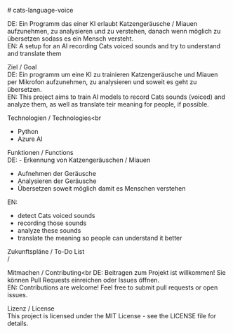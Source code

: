 <bold># cats-language-voice</bol><p>

DE: Ein Programm das einer KI erlaubt Katzengeräusche / Miauen aufzunehmen, zu analysieren und zu verstehen, danach wenn möglich zu übersetzen sodass es ein Mensch versteht.<br>
EN: A setup for an AI recording Cats voiced sounds and try to understand and translate them<p>


<bold>Ziel / Goal</bold><br>
DE: Ein programm um eine KI zu trainieren Katzengeräusche und Miauen per Mikrofon aufzunehmen, zu analysieren und soweit es geht zu übersetzen.<br>
EN: This project aims to train AI models to record Cats sounds (voiced) and analyze them, as well as translate teir meaning for people, if possible.<p>

<bold>Technologien / Technologies</bold><br
- Python<br>
- Azure AI<p>

<bold>Funktionen / Functions</bold><br>
DE: - Erkennung von Katzengeräuschen / Miauen <br>
- Aufnehmen der Geräusche<br>
- Analysieren der Geräusche<br>
- Übersetzen soweit möglich damit es Menschen verstehen<p>

EN:<br>
- detect Cats voiced sounds<br>
- recording those sounds<br>
- analyze these sounds<br>
- translate the meaning so people can understand it better<p>

<bold>Zukunftspläne / To-Do List</bold><br>
/<p>

<bol>Mitmachen / Contributing</bol><br
DE: Beitragen zum Projekt ist willkommen! Sie können Pull Requests einreichen oder Issues öffnen.<br>
EN: Contributions are welcome! Feel free to submit pull requests or open issues.<p>

<bol>Lizenz / License</bold><br>
This project is licensed under the MIT License - see the LICENSE file for details.<p>

